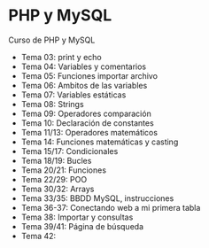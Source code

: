 # PHP y MySQL
Curso de PHP y MySQL

- Tema 03: print y echo
- Tema 04: Variables y comentarios
- Tema 05: Funciones importar archivo
- Tema 06: Ambitos de las variables
- Tema 07: Variables estáticas
- Tema 08: Strings
- Tema 09: Operadores comparación
- Tema 10: Declaración de constantes
- Tema 11/13: Operadores matemáticos
- Tema 14: Funciones matemáticas y casting
- Tema 15/17: Condicionales
- Tema 18/19: Bucles
- Tema 20/21: Funciones
- Tema 22/29: POO
- Tema 30/32: Arrays
- Tema 33/35: BBDD MySQL, instrucciones
- Tema 36-37: Conectando web a mi primera tabla
- Tema 38: Importar y consultas
- Tema 39/41: Página de búsqueda
- Tema 42: 